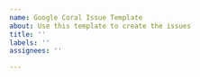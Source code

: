 ```yaml
---
name: Google Coral Issue Template
about: Use this template to create the issues
title: ''
labels: ''
assignees: ''

---
```



